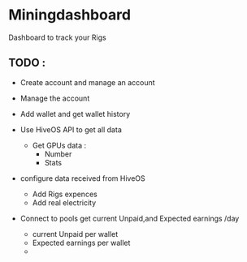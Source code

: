 # Miningdashboard

Dashboard to track your Rigs


## TODO :
* Create account and manage an account
* Manage the account
* Add wallet and get wallet history


* Use HiveOS API to get all data
    - Get GPUs data :
        * Number
        * Stats

* configure data received from HiveOS
    - Add Rigs expences
    - Add real electricity

* Connect to pools get current Unpaid,and Expected earnings /day
    - current Unpaid per wallet
    - Expected earnings per wallet
    -
